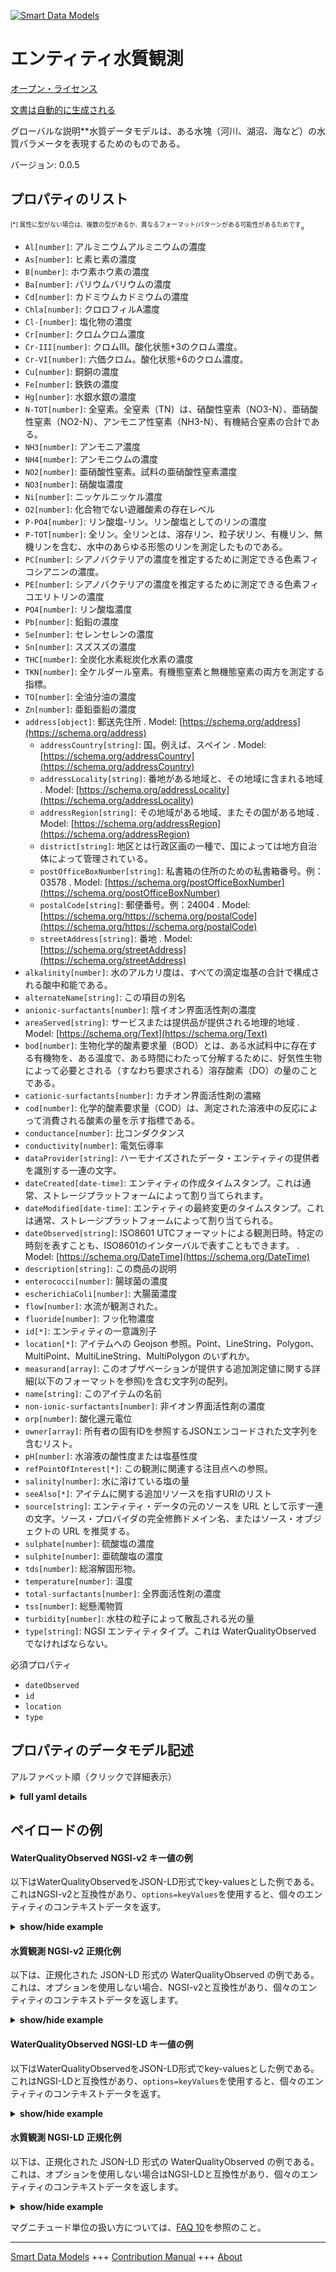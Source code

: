 <!-- 10-Header -->    
[![Smart Data Models](https://smartdatamodels.org/wp-content/uploads/2022/01/SmartDataModels_logo.png "Logo")](https://smartdatamodels.org)    
エンティティ水質観測    
==========<!-- /10-Header -->    
<!-- 15-License -->    
[オープン・ライセンス](https://github.com/smart-data-models//dataModel.WaterQuality/blob/master/WaterQualityObserved/LICENSE.md)    
[文書は自動的に生成される](https://docs.google.com/presentation/d/e/2PACX-1vTs-Ng5dIAwkg91oTTUdt8ua7woBXhPnwavZ0FxgR8BsAI_Ek3C5q97Nd94HS8KhP-r_quD4H0fgyt3/pub?start=false&loop=false&delayms=3000#slide=id.gb715ace035_0_60)    
<!-- /15-License -->    
<!-- 20-Description -->    
グローバルな説明**水質データモデルは、ある水塊（河川、湖沼、海など）の水質パラメータを表現するためのものである。    
バージョン: 0.0.5    
<!-- /20-Description -->    
<!-- 30-PropertiesList -->    
## プロパティのリスト    
<sup><sub>[*] 属性に型がない場合は、複数の型があるか、異なるフォーマット/パターンがある可能性があるためです</sub></sup>。    
- `Al[number]`: アルミニウムアルミニウムの濃度  - `As[number]`: ヒ素ヒ素の濃度  - `B[number]`: ホウ素ホウ素の濃度  - `Ba[number]`: バリウムバリウムの濃度  - `Cd[number]`: カドミウムカドミウムの濃度  - `Chla[number]`: クロロフィルA濃度  - `Cl-[number]`: 塩化物の濃度  - `Cr[number]`: クロムクロム濃度  - `Cr-III[number]`: クロムIII。酸化状態+3のクロム濃度。  - `Cr-VI[number]`: 六価クロム。酸化状態+6のクロム濃度。  - `Cu[number]`: 銅銅の濃度  - `Fe[number]`: 鉄鉄の濃度  - `Hg[number]`: 水銀水銀の濃度  - `N-TOT[number]`: 全窒素。全窒素（TN）は、硝酸性窒素（NO3-N）、亜硝酸性窒素（NO2-N）、アンモニア性窒素（NH3-N）、有機結合窒素の合計である。  - `NH3[number]`: アンモニア濃度  - `NH4[number]`: アンモニウムの濃度  - `NO2[number]`: 亜硝酸性窒素。試料の亜硝酸性窒素濃度  - `NO3[number]`: 硝酸塩濃度  - `Ni[number]`: ニッケルニッケル濃度  - `O2[number]`: 化合物でない遊離酸素の存在レベル  - `P-PO4[number]`: リン酸塩-リン。リン酸塩としてのリンの濃度  - `P-TOT[number]`: 全リン。全リンとは、溶存リン、粒子状リン、有機リン、無機リンを含む、水中のあらゆる形態のリンを測定したものである。  - `PC[number]`: シアノバクテリアの濃度を推定するために測定できる色素フィコシアニンの濃度。  - `PE[number]`: シアノバクテリアの濃度を推定するために測定できる色素フィコエリトリンの濃度  - `PO4[number]`: リン酸塩濃度  - `Pb[number]`: 鉛鉛の濃度  - `Se[number]`: セレンセレンの濃度  - `Sn[number]`: スズスズの濃度  - `THC[number]`: 全炭化水素総炭化水素の濃度  - `TKN[number]`: 全ケルダール窒素。有機態窒素と無機態窒素の両方を測定する指標。  - `TO[number]`: 全油分油の濃度  - `Zn[number]`: 亜鉛亜鉛の濃度  - `address[object]`: 郵送先住所  . Model: [https://schema.org/address](https://schema.org/address)	- `addressCountry[string]`: 国。例えば、スペイン  . Model: [https://schema.org/addressCountry](https://schema.org/addressCountry)    
	- `addressLocality[string]`: 番地がある地域と、その地域に含まれる地域  . Model: [https://schema.org/addressLocality](https://schema.org/addressLocality)    
	- `addressRegion[string]`: その地域がある地域、またその国がある地域  . Model: [https://schema.org/addressRegion](https://schema.org/addressRegion)    
	- `district[string]`: 地区とは行政区画の一種で、国によっては地方自治体によって管理されている。      
	- `postOfficeBoxNumber[string]`: 私書箱の住所のための私書箱番号。例：03578  . Model: [https://schema.org/postOfficeBoxNumber](https://schema.org/postOfficeBoxNumber)    
	- `postalCode[string]`: 郵便番号。例：24004  . Model: [https://schema.org/https://schema.org/postalCode](https://schema.org/https://schema.org/postalCode)    
	- `streetAddress[string]`: 番地  . Model: [https://schema.org/streetAddress](https://schema.org/streetAddress)    
- `alkalinity[number]`: 水のアルカリ度は、すべての滴定塩基の合計で構成される酸中和能である。  - `alternateName[string]`: この項目の別名  - `anionic-surfactants[number]`: 陰イオン界面活性剤の濃度  - `areaServed[string]`: サービスまたは提供品が提供される地理的地域  . Model: [https://schema.org/Text](https://schema.org/Text)- `bod[number]`: 生物化学的酸素要求量（BOD）とは、ある水試料中に存在する有機物を、ある温度で、ある時間にわたって分解するために、好気性生物によって必要とされる（すなわち要求される）溶存酸素（DO）の量のことである。  - `cationic-surfactants[number]`: カチオン界面活性剤の濃縮  - `cod[number]`: 化学的酸素要求量（COD）は、測定された溶液中の反応によって消費される酸素の量を示す指標である。  - `conductance[number]`: 比コンダクタンス  - `conductivity[number]`: 電気伝導率  - `dataProvider[string]`: ハーモナイズされたデータ・エンティティの提供者を識別する一連の文字。  - `dateCreated[date-time]`: エンティティの作成タイムスタンプ。これは通常、ストレージプラットフォームによって割り当てられます。  - `dateModified[date-time]`: エンティティの最終変更のタイムスタンプ。これは通常、ストレージプラットフォームによって割り当てられる。  - `dateObserved[string]`: ISO8601 UTCフォーマットによる観測日時。特定の時刻を表すことも、ISO8601のインターバルで表すこともできます。  . Model: [https://schema.org/DateTime](https://schema.org/DateTime)- `description[string]`: この商品の説明  - `enterococci[number]`: 腸球菌の濃度  - `escherichiaColi[number]`: 大腸菌濃度  - `flow[number]`: 水流が観測された。  - `fluoride[number]`: フッ化物濃度  - `id[*]`: エンティティの一意識別子  - `location[*]`: アイテムへの Geojson 参照。Point、LineString、Polygon、MultiPoint、MultiLineString、MultiPolygon のいずれか。  - `measurand[array]`: このオブザベーションが提供する追加測定値に関する詳細(以下のフォーマットを参照)を含む文字列の配列。  - `name[string]`: このアイテムの名前  - `non-ionic-surfactants[number]`: 非イオン界面活性剤の濃度  - `orp[number]`: 酸化還元電位  - `owner[array]`: 所有者の固有IDを参照するJSONエンコードされた文字列を含むリスト。  - `pH[number]`: 水溶液の酸性度または塩基性度  - `refPointOfInterest[*]`: この観測に関連する注目点への参照。  - `salinity[number]`: 水に溶けている塩の量  - `seeAlso[*]`: アイテムに関する追加リソースを指すURIのリスト  - `source[string]`: エンティティ・データの元のソースを URL として示す一連の文字。ソース・プロバイダの完全修飾ドメイン名、またはソース・オブジェクトの URL を推奨する。  - `sulphate[number]`: 硫酸塩の濃度  - `sulphite[number]`: 亜硫酸塩の濃度  - `tds[number]`: 総溶解固形物。  - `temperature[number]`: 温度  - `total-surfactants[number]`: 全界面活性剤の濃度  - `tss[number]`: 総懸濁物質  - `turbidity[number]`: 水柱の粒子によって散乱される光の量  - `type[string]`: NGSI エンティティタイプ。これは WaterQualityObserved でなければならない。  <!-- /30-PropertiesList -->    
<!-- 35-RequiredProperties -->    
必須プロパティ    
- `dateObserved`  - `id`  - `location`  - `type`  <!-- /35-RequiredProperties -->    
<!-- 40-RequiredProperties -->    
<!-- /40-RequiredProperties -->    
<!-- 50-DataModelHeader -->    
## プロパティのデータモデル記述    
アルファベット順（クリックで詳細表示）    
<!-- /50-DataModelHeader -->    
<!-- 60-ModelYaml -->    
<details><summary><strong>full yaml details</strong></summary>      
```yaml    
WaterQualityObserved:      
  description: 'Water Quality data model is intended to represent water quality parameters at a certain water mass (river,  lake, sea, etc.) section'      
  properties:      
    Al:      
      description: Aluminium. Concentration of aluminium      
      minimum: 0      
      type: number      
      x-ngsi:      
        type: Property      
        units: mg/l      
    As:      
      description: Arsenic. Concentration of arsenic      
      minimum: 0      
      type: number      
      x-ngsi:      
        type: Property      
        units: mg/l      
    B:      
      description: Boron. Concentration of boron      
      minimum: 0      
      type: number      
      x-ngsi:      
        type: Property      
        units: mg/l      
    Ba:      
      description: Barium. Concentration of barium      
      minimum: 0      
      type: number      
      x-ngsi:      
        type: Property      
        units: mg/l      
    Cd:      
      description: Cadmium. Concentration of cadmium      
      minimum: 0      
      type: number      
      x-ngsi:      
        type: Property      
        units: mg/l      
    Chla:      
      description: Concentration of chlorophyll A      
      minimum: 0      
      type: number      
      x-ngsi:      
        type: Property      
    Cl-:      
      description: Concentration of chlorides      
      minimum: 0      
      type: number      
      x-ngsi:      
        type: Property      
    Cr:      
      description: Chromium. Concentration of chromium      
      minimum: 0      
      type: number      
      x-ngsi:      
        type: Property      
        units: mg/l      
    Cr-III:      
      description: Chromium III. Concentration of chromium at the oxidation state +3      
      minimum: 0      
      type: number      
      x-ngsi:      
        type: Property      
        units: mg/l      
    Cr-VI:      
      description: Chromium VI. Concentration of chromium at the oxidation state +6      
      minimum: 0      
      type: number      
      x-ngsi:      
        type: Property      
        units: mg/l      
    Cu:      
      description: Copper. Concentration of copper      
      minimum: 0      
      type: number      
      x-ngsi:      
        type: Property      
        units: mg/l      
    Fe:      
      description: Iron. Concentration of iron      
      minimum: 0      
      type: number      
      x-ngsi:      
        type: Property      
        units: mg/l      
    Hg:      
      description: Mercury. Concentration of mercury      
      minimum: 0      
      type: number      
      x-ngsi:      
        type: Property      
        units: mg/l      
    N-TOT:      
      description: 'Total Nitrogen. Total Nitrogen (TN) is the sum of nitrate-nitrogen (NO3-N), nitrite-nitrogen (NO2-N), ammonia-nitrogen (NH3-N) and organically bonded nitrogen'      
      minimum: 0      
      type: number      
      x-ngsi:      
        type: Property      
        units: mg/l      
    NH3:      
      description: Concentration of ammonia      
      minimum: 0      
      type: number      
      x-ngsi:      
        type: Property      
    NH4:      
      description: Concentration of ammonium      
      minimum: 0      
      type: number      
      x-ngsi:      
        type: Property      
    NO2:      
      description: Nitrite nitrogen. Concentration of a sample in nitrite nitrogen      
      minimum: 0      
      type: number      
      x-ngsi:      
        type: Property      
        units: mg/l      
    NO3:      
      description: Concentration of nitrates      
      minimum: 0      
      type: number      
      x-ngsi:      
        type: Property      
    Ni:      
      description: Nickel. Concentration of Nickel      
      minimum: 0      
      type: number      
      x-ngsi:      
        type: Property      
        units: mg/l      
    O2:      
      description: 'Level of free, non-compound oxygen present'      
      minimum: 0      
      type: number      
      x-ngsi:      
        type: Property      
    P-PO4:      
      description: Phosphate-phosphorus. Concentration of phosphorus as phosphate      
      minimum: 0      
      type: number      
      x-ngsi:      
        type: Property      
        units: mg/l      
    P-TOT:      
      description: 'Total Phosphorus. Total phosphorus is a measure of all forms of phosphorus in the water, including dissolved and particulate, organic and inorganic'      
      minimum: 0      
      type: number      
      x-ngsi:      
        type: Property      
        units: mg/l      
    PC:      
      description: Concentration of pigment phycocyanin which can be measured to estimate cyanobacteria concentrations specifically      
      minimum: 0      
      type: number      
      x-ngsi:      
        type: Property      
    PE:      
      description: Concentration of pigment phycoerythrin which can be measured to estimate cyanobacteria concentrations specifically      
      minimum: 0      
      type: number      
      x-ngsi:      
        type: Property      
    PO4:      
      description: Concentration of phosphates      
      minimum: 0      
      type: number      
      x-ngsi:      
        type: Property      
    Pb:      
      description: Lead. Concentration of lead      
      minimum: 0      
      type: number      
      x-ngsi:      
        type: Property      
        units: mg/l      
    Se:      
      description: Selenium. Concentration of selenium      
      minimum: 0      
      type: number      
      x-ngsi:      
        type: Property      
        units: mg/l      
    Sn:      
      description: Tin. Concentration of tin      
      minimum: 0      
      type: number      
      x-ngsi:      
        type: Property      
        units: mg/l      
    THC:      
      description: Total hydrocarbon. Concentration of total hydrocarbon      
      minimum: 0      
      type: number      
      x-ngsi:      
        type: Property      
        units: mg/l      
    TKN:      
      description: Total Kjeldahl Nitrogen. A measure that determines both the organic and the inorganic forms of nitrogen      
      minimum: 0      
      type: number      
      x-ngsi:      
        type: Property      
        units: mg/l      
    TO:      
      description: Total oil content. Concentration of oil      
      minimum: 0      
      type: number      
      x-ngsi:      
        type: Property      
        units: mg/l      
    Zn:      
      description: Zinc. Concentration of zinc      
      minimum: 0      
      type: number      
      x-ngsi:      
        type: Property      
        units: mg/l      
    address:      
      description: The mailing address      
      properties:      
        addressCountry:      
          description: 'The country. For example, Spain'      
          type: string      
          x-ngsi:      
            model: https://schema.org/addressCountry      
            type: Property      
        addressLocality:      
          description: 'The locality in which the street address is, and which is in the region'      
          type: string      
          x-ngsi:      
            model: https://schema.org/addressLocality      
            type: Property      
        addressRegion:      
          description: 'The region in which the locality is, and which is in the country'      
          type: string      
          x-ngsi:      
            model: https://schema.org/addressRegion      
            type: Property      
        district:      
          description: 'A district is a type of administrative division that, in some countries, is managed by the local government'      
          type: string      
          x-ngsi:      
            type: Property      
        postOfficeBoxNumber:      
          description: 'The post office box number for PO box addresses. For example, 03578'      
          type: string      
          x-ngsi:      
            model: https://schema.org/postOfficeBoxNumber      
            type: Property      
        postalCode:      
          description: 'The postal code. For example, 24004'      
          type: string      
          x-ngsi:      
            model: https://schema.org/https://schema.org/postalCode      
            type: Property      
        streetAddress:      
          description: The street address      
          type: string      
          x-ngsi:      
            model: https://schema.org/streetAddress      
            type: Property      
        streetNr:      
          description: Number identifying a specific property on a public street      
          type: string      
          x-ngsi:      
            type: Property      
      type: object      
      x-ngsi:      
        model: https://schema.org/address      
        type: Property      
    alkalinity:      
      description: The alkalinity of water is its acid-neutralizing capacity comprised of the total of all titratable bases      
      minimum: 0      
      type: number      
      x-ngsi:      
        type: Property      
        units: mg/l      
    alternateName:      
      description: An alternative name for this item      
      type: string      
      x-ngsi:      
        type: Property      
    anionic-surfactants:      
      description: Concentration of anionic surfactants      
      minimum: 0      
      type: number      
      x-ngsi:      
        type: Property      
        units: mg/l      
    areaServed:      
      description: The geographic area where a service or offered item is provided      
      type: string      
      x-ngsi:      
        model: https://schema.org/Text      
        type: Property      
    bod:      
      description: Biochemical oxygen demand (BOD) is the amount of dissolved oxygen (DO) needed (i.e. demanded) by aerobic biological organisms to break down organic material present in a given water sample at certain temperature over a specific time period      
      minimum: 0      
      type: number      
      x-ngsi:      
        type: Property      
        units: mg/l      
    cationic-surfactants:      
      description: Concentrtation of cationic surfactants      
      minimum: 0      
      type: number      
      x-ngsi:      
        type: Property      
        units: mg/l      
    cod:      
      description: Chemical oxygen demand (COD) is an indicative measure of the amount of oxygen that can be consumed by reactions in a measured solution      
      minimum: 0      
      type: number      
      x-ngsi:      
        type: Property      
        units: mg/l      
    conductance:      
      description: Specific Conductance      
      minimum: 0      
      type: number      
      x-ngsi:      
        type: Property      
    conductivity:      
      description: Electrical Conductivity      
      minimum: 0      
      type: number      
      x-ngsi:      
        type: Property      
    dataProvider:      
      description: A sequence of characters identifying the provider of the harmonised data entity      
      type: string      
      x-ngsi:      
        type: Property      
    dateCreated:      
      description: Entity creation timestamp. This will usually be allocated by the storage platform      
      format: date-time      
      type: string      
      x-ngsi:      
        type: Property      
    dateModified:      
      description: Timestamp of the last modification of the entity. This will usually be allocated by the storage platform      
      format: date-time      
      type: string      
      x-ngsi:      
        type: Property      
    dateObserved:      
      description: The date and time of this observation in ISO8601 UTCformat. It can be represented by an specific time instant or by an ISO8601 interval      
      type: string      
      x-ngsi:      
        model: https://schema.org/DateTime      
        type: Property      
    description:      
      description: A description of this item      
      type: string      
      x-ngsi:      
        type: Property      
    enterococci:      
      description: Concentration of Enterococci      
      minimum: 0      
      type: number      
      x-ngsi:      
        type: Property      
        units: Total number of bacteria/100mL      
    escherichiaColi:      
      description: Concentration of Escherichia coli      
      minimum: 0      
      type: number      
      x-ngsi:      
        type: Property      
        units: Total number of bacteria/100mL      
    flow:      
      description: 'Water Flow observed. '      
      type: number      
      x-ngsi:      
        type: Property      
        units: cubic meters/hour      
    fluoride:      
      description: Concentration of fluoride      
      minimum: 0      
      type: number      
      x-ngsi:      
        type: Property      
        units: mg/l      
    id:      
      anyOf:      
        - description: Identifier format of any NGSI entity      
          maxLength: 256      
          minLength: 1      
          pattern: ^[\w\-\.\{\}\$\+\*\[\]`|~^@!,:\\]+$      
          type: string      
          x-ngsi:      
            type: Property      
        - description: Identifier format of any NGSI entity      
          format: uri      
          type: string      
          x-ngsi:      
            type: Property      
      description: Unique identifier of the entity      
      x-ngsi:      
        type: Property      
    location:      
      description: 'Geojson reference to the item. It can be Point, LineString, Polygon, MultiPoint, MultiLineString or MultiPolygon'      
      oneOf:      
        - description: Geojson reference to the item. Point      
          properties:      
            bbox:      
              items:      
                type: number      
              minItems: 4      
              type: array      
            coordinates:      
              items:      
                type: number      
              minItems: 2      
              type: array      
            type:      
              enum:      
                - Point      
              type: string      
          required:      
            - type      
            - coordinates      
          title: GeoJSON Point      
          type: object      
          x-ngsi:      
            type: GeoProperty      
        - description: Geojson reference to the item. LineString      
          properties:      
            bbox:      
              items:      
                type: number      
              minItems: 4      
              type: array      
            coordinates:      
              items:      
                items:      
                  type: number      
                minItems: 2      
                type: array      
              minItems: 2      
              type: array      
            type:      
              enum:      
                - LineString      
              type: string      
          required:      
            - type      
            - coordinates      
          title: GeoJSON LineString      
          type: object      
          x-ngsi:      
            type: GeoProperty      
        - description: Geojson reference to the item. Polygon      
          properties:      
            bbox:      
              items:      
                type: number      
              minItems: 4      
              type: array      
            coordinates:      
              items:      
                items:      
                  items:      
                    type: number      
                  minItems: 2      
                  type: array      
                minItems: 4      
                type: array      
              type: array      
            type:      
              enum:      
                - Polygon      
              type: string      
          required:      
            - type      
            - coordinates      
          title: GeoJSON Polygon      
          type: object      
          x-ngsi:      
            type: GeoProperty      
        - description: Geojson reference to the item. MultiPoint      
          properties:      
            bbox:      
              items:      
                type: number      
              minItems: 4      
              type: array      
            coordinates:      
              items:      
                items:      
                  type: number      
                minItems: 2      
                type: array      
              type: array      
            type:      
              enum:      
                - MultiPoint      
              type: string      
          required:      
            - type      
            - coordinates      
          title: GeoJSON MultiPoint      
          type: object      
          x-ngsi:      
            type: GeoProperty      
        - description: Geojson reference to the item. MultiLineString      
          properties:      
            bbox:      
              items:      
                type: number      
              minItems: 4      
              type: array      
            coordinates:      
              items:      
                items:      
                  items:      
                    type: number      
                  minItems: 2      
                  type: array      
                minItems: 2      
                type: array      
              type: array      
            type:      
              enum:      
                - MultiLineString      
              type: string      
          required:      
            - type      
            - coordinates      
          title: GeoJSON MultiLineString      
          type: object      
          x-ngsi:      
            type: GeoProperty      
        - description: Geojson reference to the item. MultiLineString      
          properties:      
            bbox:      
              items:      
                type: number      
              minItems: 4      
              type: array      
            coordinates:      
              items:      
                items:      
                  items:      
                    items:      
                      type: number      
                    minItems: 2      
                    type: array      
                  minItems: 4      
                  type: array      
                type: array      
              type: array      
            type:      
              enum:      
                - MultiPolygon      
              type: string      
          required:      
            - type      
            - coordinates      
          title: GeoJSON MultiPolygon      
          type: object      
          x-ngsi:      
            type: GeoProperty      
      x-ngsi:      
        type: GeoProperty      
    measurand:      
      description: An array of strings containing details (see format below) about extra measurands provided by this observation      
      items:      
        type: string      
      minItems: 1      
      type: array      
      x-ngsi:      
        type: Property      
    name:      
      description: The name of this item      
      type: string      
      x-ngsi:      
        type: Property      
    non-ionic-surfactants:      
      description: Concentration of non-ionic surfactants      
      minimum: 0      
      type: number      
      x-ngsi:      
        type: Property      
        units: mg/l      
    orp:      
      description: Oxidation-Reduction potential      
      minimum: 0      
      type: number      
      x-ngsi:      
        type: Property      
    owner:      
      description: A List containing a JSON encoded sequence of characters referencing the unique Ids of the owner(s)      
      items:      
        anyOf:      
          - description: Identifier format of any NGSI entity      
            maxLength: 256      
            minLength: 1      
            pattern: ^[\w\-\.\{\}\$\+\*\[\]`|~^@!,:\\]+$      
            type: string      
            x-ngsi:      
              type: Property      
          - description: Identifier format of any NGSI entity      
            format: uri      
            type: string      
            x-ngsi:      
              type: Property      
        description: Unique identifier of the entity      
        x-ngsi:      
          type: Property      
      type: array      
      x-ngsi:      
        type: Property      
    pH:      
      description: Acidity or basicity of an aqueous solution      
      maximum: 14      
      minimum: 0      
      type: number      
      x-ngsi:      
        type: Property      
    refPointOfInterest:      
      anyOf:      
        - description: Identifier format of any NGSI entity      
          maxLength: 256      
          minLength: 1      
          pattern: ^[\w\-\.\{\}\$\+\*\[\]`|~^@!,:\\]+$      
          type: string      
          x-ngsi:      
            type: Property      
        - description: Identifier format of any NGSI entity      
          format: uri      
          type: string      
          x-ngsi:      
            type: Property      
      description: A reference to a point of interest associated to this observation      
      x-ngsi:      
        type: Relationship      
    salinity:      
      description: Amount of salts dissolved in water      
      minimum: 0      
      type: number      
      x-ngsi:      
        type: Property      
    seeAlso:      
      description: list of uri pointing to additional resources about the item      
      oneOf:      
        - items:      
            format: uri      
            type: string      
          minItems: 1      
          type: array      
        - format: uri      
          type: string      
      x-ngsi:      
        type: Property      
    source:      
      description: 'A sequence of characters giving the original source of the entity data as a URL. Recommended to be the fully qualified domain name of the source provider, or the URL to the source object'      
      type: string      
      x-ngsi:      
        type: Property      
    sulphate:      
      description: Concentration of sulfate      
      minimum: 0      
      type: number      
      x-ngsi:      
        type: Property      
        units: mg/l      
    sulphite:      
      description: Concentration of sulfite      
      minimum: 0      
      type: number      
      x-ngsi:      
        type: Property      
        units: mg/l      
    tds:      
      description: 'Total dissolved solids. '      
      minimum: 0      
      type: number      
      x-ngsi:      
        type: Property      
    temperature:      
      description: Temperature      
      type: number      
      x-ngsi:      
        type: Property      
    total-surfactants:      
      description: Concentration of total surfactants      
      minimum: 0      
      type: number      
      x-ngsi:      
        type: Property      
        units: mg/l      
    tss:      
      description: Total suspended solids      
      minimum: 0      
      type: number      
      x-ngsi:      
        type: Property      
    turbidity:      
      description: Amount of light scattered by particles in the water column      
      minimum: 0      
      type: number      
      x-ngsi:      
        type: Property      
    type:      
      description: NGSI Entity type. It has to be WaterQualityObserved      
      enum:      
        - WaterQualityObserved      
      type: string      
      x-ngsi:      
        type: Property      
  required:      
    - id      
    - type      
    - dateObserved      
    - location      
  type: object      
  x-derived-from: ""      
  x-disclaimer: 'Redistribution and use in source and binary forms, with or without modification, are permitted  provided that the license conditions are met. Copyleft (c) 2022 Contributors to Smart Data Models Program'      
  x-license-url: https://github.com/smart-data-models/dataModel.WaterQuality/blob/master/WaterQualityObserved/LICENSE.md      
  x-model-schema: https://smart-data-models.github.io/dataModel.WaterQuality/WaterQualityObserved/schema.json      
  x-model-tags: 'NAIADES, DigitalWater.city, B-WaterSmart'      
  x-version: 0.0.5      
```    
</details>      
<!-- /60-ModelYaml -->    
<!-- 70-MiddleNotes -->    
<!-- /70-MiddleNotes -->    
<!-- 80-Examples -->    
## ペイロードの例    
#### WaterQualityObserved NGSI-v2 キー値の例    
以下はWaterQualityObservedをJSON-LD形式でkey-valuesとした例である。これはNGSI-v2と互換性があり、`options=keyValues`を使用すると、個々のエンティティのコンテキストデータを返す。    
<details><summary><strong>show/hide example</strong></summary>      
```json  
{  
  "id": "waterqualityobserved:Sevilla:D1",  
  "type": "WaterQualityObserved",  
  "dateObserved": "2017-01-31T06:45:00Z",  
  "measurand": [  
    "NO3, 0.01, M1, Concentration of Nitrates"  
  ],  
  "location": {  
    "type": "Point",  
    "coordinates": [  
      -5.993307,  
      37.362882  
    ]  
  },  
  "temperature": 24.4,  
  "conductivity": 0.005,  
  "pH": 7.4,  
  "NO3": 0.01,  
  "flow": 127.53,  
  "alkalinity": 0.1,  
  "TKN": 1.0,  
  "NO2": 0.09,  
  "N-TOT": 6.0,  
  "P-TOT": 0.6,  
  "P-PO4": 0.5,  
  "Al": 0.01,  
  "As": 0.0,  
  "B": 0.2,  
  "Ba": 0.0,  
  "Cd": 0.001,  
  "Cr": 0.0,  
  "Cr-III": 0.0,  
  "Cr-VI": 0.0,  
  "Cu": 0.0,  
  "Fe": 0.0,  
  "fluoride": 0.1,  
  "Hg": 0.0,  
  "THC": 0.0,  
  "Ni": 0.0,  
  "TO": 0.01,  
  "Pb": 0.0,  
  "Se": 0.0,  
  "Sn": 0.0,  
  "sulphate": 143.3,  
  "sulphite": 0.0,  
  "anionic-surfactants": 0.3,  
  "cationic-surfactants": 0.2,  
  "non-ionic-surfactants": 0.1,  
  "total-surfactants": 0.3,  
  "Zn": 0.0  
}  
```  
</details>    
#### 水質観測 NGSI-v2 正規化例    
以下は、正規化された JSON-LD 形式の WaterQualityObserved の例である。これは、オプションを使用しない場合、NGSI-v2と互換性があり、個々のエンティティのコンテキストデータを返します。    
<details><summary><strong>show/hide example</strong></summary>      
```json  
{  
  "id": "waterqualityobserved:Sevilla:D1",  
  "type": "WaterQualityObserved",  
  "dateObserved": {  
    "type": "DateTime",  
    "value": "2017-01-31T06:45:00Z"  
  },  
  "temperature": {  
    "type": "Number",  
    "value": 24.4  
  },  
  "NO3": {  
    "type": "Number",  
    "value": 0.01  
  },  
  "location": {  
    "type": "geo:json",  
    "value": {  
      "type": "Point",  
      "coordinates": [  
        -5.993307,  
        37.362882  
      ]  
    }  
  },  
  "pH": {  
    "type": "Number",  
    "value": 7.4  
  },  
  "measurand": {  
    "type": "StructuredValue",  
    "value": [  
      "NO3, 0.01, M1, Concentration of Nitrates"  
    ]  
  },  
  "conductivity": {  
    "type": "Number",  
    "value": 0.005  
  },  
  "flow": {  
    "type": "Number",  
    "value": 127.53  
  },  
  "alkalinity": {  
    "type": "Number",  
    "value": 0.1  
  },  
  "TKN": {  
    "type": "Boolean",  
    "value": true  
  },  
  "NO2": {  
    "type": "Number",  
    "value": 0.09  
  },  
  "N-TOT": {  
    "type": "Number",  
    "value": 6.0  
  },  
  "P-TOT": {  
    "type": "Number",  
    "value": 0.6  
  },  
  "P-PO4": {  
    "type": "Number",  
    "value": 0.5  
  },  
  "Al": {  
    "type": "Number",  
    "value": 0.01  
  },  
  "As": {  
    "type": "Boolean",  
    "value": false  
  },  
  "B": {  
    "type": "Number",  
    "value": 0.2  
  },  
  "Ba": {  
    "type": "Boolean",  
    "value": false  
  },  
  "Cd": {  
    "type": "Number",  
    "value": 0.001  
  },  
  "Cr": {  
    "type": "Boolean",  
    "value": false  
  },  
  "Cr-III": {  
    "type": "Boolean",  
    "value": false  
  },  
  "Cr-VI": {  
    "type": "Boolean",  
    "value": false  
  },  
  "Cu": {  
    "type": "Boolean",  
    "value": false  
  },  
  "Fe": {  
    "type": "Number",  
    "value": 7.4  
  },  
  "fluoride": {  
    "type": "Boolean",  
    "value": false  
  },  
  "Hg": {  
    "type": "Boolean",  
    "value": false  
  },  
  "THC": {  
    "type": "Boolean",  
    "value": false  
  },  
  "Ni": {  
    "type": "Boolean",  
    "value": false  
  },  
  "TO": {  
    "type": "Number",  
    "value": 0.01  
  },  
  "Pb": {  
    "type": "Boolean",  
    "value": false  
  },  
  "Se": {  
    "type": "Boolean",  
    "value": false  
  },  
  "Sn": {  
    "type": "Boolean",  
    "value": false  
  },  
  "sulphate": {  
    "type": "Number",  
    "value": 143.3  
  },  
  "sulphite": {  
    "type": "Boolean",  
    "value": false  
  },  
  "anionic-surfactants": {  
    "type": "Number",  
    "value": 0.3  
  },  
  "cationic-surfactants": {  
    "type": "Number",  
    "value": 0.2  
  },  
  "non-ionic-surfactants": {  
    "type": "Number",  
    "value": 0.1  
  },  
  "total-surfactants": {  
    "type": "Number",  
    "value": 0.3  
  },  
  "Zn": {  
    "type": "Boolean",  
    "value": false  
  }  
}  
```  
</details>    
#### WaterQualityObserved NGSI-LD キー値の例    
以下はWaterQualityObservedをJSON-LD形式でkey-valuesとした例である。これはNGSI-LDと互換性があり、`options=keyValues`を使用すると、個々のエンティティのコンテキストデータを返す。    
<details><summary><strong>show/hide example</strong></summary>      
```json  
{  
  "id": "urn:ngsi-ld:WaterQualityObserved:waterqualityobserved:Sevilla:D1",  
  "type": "WaterQualityObserved",  
  "NO3": 0.01,  
  "conductivity": 0.005,  
  "dateObserved": "2017-01-31T06:45:00Z",  
  "location": {  
    "coordinates": [  
      -5.993307,  
      37.362882  
    ],  
    "type": "Point"  
  },  
  "measurand": [  
    "NO3, 0.01, M1, Concentration of Nitrates"  
  ],  
  "pH": 7.4,  
  "temperature": 24.4,  
  "flow": 127.53,  
  "alkalinity": 0.1,  
  "TKN": 1.0,  
  "NO2": 0.09,  
  "N-TOT": 6,  
  "P-TOT": 0.6,  
  "P-PO4": 0.5,  
  "Al": 0.01,  
  "As": 0.0,  
  "B": 0.2,  
  "Ba": 0.0,  
  "Cd": 0.001,  
  "Cr": 0.0,  
  "Cr-III": 0.0,  
  "Cr-VI": 0.0,  
  "Cu": 0.0,  
  "Fe": 0.0,  
  "fluoride": 0.1,  
  "Hg": 0.0,  
  "THC": 0.0,  
  "Ni": 0.0,  
  "TO": 0.01,  
  "Pb": 0.0,  
  "Se": 0.0,  
  "Sn": 0.0,  
  "sulphate": 143.3,  
  "sulphite": 0,  
  "anionic-surfactants": 0.3,  
  "cationic-surfactants": 0.2,  
  "non-ionic-surfactants": 0.1,  
  "total-surfactants": 0.3,  
  "Zn": 0.0,  
  "@context": [  
    "https://uri.etsi.org/ngsi-ld/v1/ngsi-ld-core-context.jsonld",  
    "https://raw.githubusercontent.com/smart-data-models/dataModel.WaterQuality/master/context.jsonld"  
  ]  
}  
```  
</details>    
#### 水質観測 NGSI-LD 正規化例    
以下は、正規化された JSON-LD 形式の WaterQualityObserved の例である。これは、オプションを使用しない場合はNGSI-LDと互換性があり、個々のエンティティのコンテキストデータを返します。    
<details><summary><strong>show/hide example</strong></summary>      
```json  
{  
  "id": "urn:ngsi-ld:WaterQualityObserved:waterqualityobserved:Sevilla:D1",  
  "type": "WaterQualityObserved",  
  "NO3": {  
    "type": "Property",  
    "value": 0.01  
  },  
  "conductivity": {  
    "type": "Property",  
    "value": 0.005  
  },  
  "dateObserved": {  
    "type": "Property",  
    "value": {  
      "@type": "DateTime",  
      "@value": "2017-01-31T06:45:00Z"  
    }  
  },  
  "location": {  
    "type": "GeoProperty",  
    "value": {  
      "type": "Point",  
      "coordinates": [  
        -5.993307,  
        37.362882  
      ]  
    }  
  },  
  "measurand": {  
    "type": "Property",  
    "value": [  
      "NO3, 0.01, M1, Concentration of Nitrates"  
    ]  
  },  
  "pH": {  
    "type": "Property",  
    "value": 7.4  
  },  
  "temperature": {  
    "type": "Property",  
    "value": 24.4  
  },  
  "flow": {  
    "type": "Property",  
    "value": 127.53  
  },  
  "alkalinity": {  
    "type": "Property",  
    "value": 0.1  
  },  
  "TKN": {  
    "type": "Property",  
    "value": 1.0  
  },  
  "NO2": {  
    "type": "Property",  
    "value": 0.09  
  },  
  "N-TOT": {  
    "type": "Property",  
    "value": 6.0  
  },  
  "P-TOT": {  
    "type": "Property",  
    "value": 0.6  
  },  
  "P-PO4": {  
    "type": "Property",  
    "value": 0.5  
  },  
  "Al": {  
    "type": "Property",  
    "value": 0.01  
  },   
  "As": {  
    "type": "Property",  
    "value": 0.0  
  },  
  "B": {  
    "type": "Property",  
    "value": 0.2  
  },  
  "Ba": {  
    "type": "Property",  
    "value": 0.0  
  },  
  "Cd": {  
    "type": "Property",  
    "value": 0.001  
  },  
  "Cr": {  
    "type": "Property",  
    "value": 0.0  
  },  
  "Cr-III": {  
    "type": "Property",  
    "value": 0.0  
  },  
  "Cr-VI": {  
    "type": "Property",  
    "value": 0.0  
  },  
  "Cu": {  
    "type": "Property",  
    "value": 0.0  
  },  
  "Fe": {  
    "type": "Property",  
    "value": 7.4  
  },  
  "fluoride": {  
    "type": "Property",  
    "value": 0.0  
  },  
  "Hg": {  
    "type": "Property",  
    "value": 0.0  
  },  
  "THC": {  
    "type": "Property",  
    "value": 0.0  
  },  
  "Ni": {  
    "type": "Property",  
    "value": 0.0  
  },  
  "TO": {  
    "type": "Property",  
    "value": 0.01  
  },  
  "Pb": {  
    "type": "Property",  
    "value": 0.0  
  },  
  "Se": {  
    "type": "Property",  
    "value": 0.0  
  },  
  "Sn": {  
    "type": "Property",  
    "value": 0.0  
  },  
  "sulphate": {  
    "type": "Property",  
    "value": 143.3  
  },  
  "sulphite": {  
    "type": "Property",  
    "value": 0.0  
  },  
  "anionic-surfactants": {  
    "type": "Property",  
    "value": 0.3  
  },  
  "cationic-surfactants": {  
    "type": "Property",  
    "value": 0.2  
  },  
  "non-ionic-surfactants": {  
    "type": "Property",  
    "value": 0.1  
  },  
  "total-surfactants": {  
    "type": "Property",  
    "value": 0.3  
  },  
  "Zn": {  
    "type": "Property",  
    "value": 0.0  
  },  
   "@context": [  
        "https://raw.githubusercontent.com/smart-data-models/dataModel.WaterQuality/master/context.jsonld"  
    ]  
}  
```  
</details><!-- /80-Examples -->    
<!-- 90-FooterNotes -->    
<!-- /90-FooterNotes -->    
<!-- 95-Units -->    
マグニチュード単位の扱い方については、[FAQ 10](https://smartdatamodels.org/index.php/faqs/)を参照のこと。    
<!-- /95-Units -->    
<!-- 97-LastFooter -->    
---    
[Smart Data Models](https://smartdatamodels.org) +++ [Contribution Manual](https://bit.ly/contribution_manual) +++ [About](https://bit.ly/Introduction_SDM)<!-- /97-LastFooter -->    
